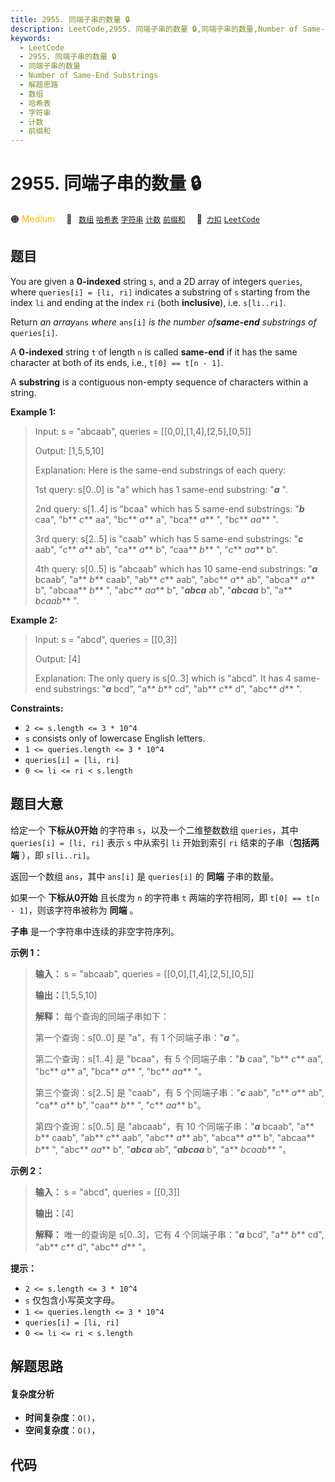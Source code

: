 ```yaml
---
title: 2955. 同端子串的数量 🔒
description: LeetCode,2955. 同端子串的数量 🔒,同端子串的数量,Number of Same-End Substrings,解题思路,数组,哈希表,字符串,计数,前缀和
keywords:
  - LeetCode
  - 2955. 同端子串的数量 🔒
  - 同端子串的数量
  - Number of Same-End Substrings
  - 解题思路
  - 数组
  - 哈希表
  - 字符串
  - 计数
  - 前缀和
---
```


# 2955. 同端子串的数量 🔒

🟠 <font color=#ffb800>Medium</font>&emsp; 🔖&ensp; [`数组`](/tag/array.md) [`哈希表`](/tag/hash-table.md) [`字符串`](/tag/string.md) [`计数`](/tag/counting.md) [`前缀和`](/tag/prefix-sum.md)&emsp; 🔗&ensp;[`力扣`](https://leetcode.cn/problems/number-of-same-end-substrings) [`LeetCode`](https://leetcode.com/problems/number-of-same-end-substrings)

## 题目

You are given a **0-indexed** string `s`, and a 2D array of integers
`queries`, where `queries[i] = [li, ri]` indicates a substring of `s` starting
from the index `li` and ending at the index `ri` (both **inclusive**), i.e.
`s[li..ri]`.

Return _an array_`ans` _where_ `ans[i]` _is the number of**same-end**
substrings of_ `queries[i]`.

A **0-indexed** string `t` of length `n` is called **same-end** if it has the
same character at both of its ends, i.e., `t[0] == t[n - 1]`.

A **substring** is a contiguous non-empty sequence of characters within a
string.



**Example 1:**

> Input: s = "abcaab", queries = [[0,0],[1,4],[2,5],[0,5]]
> 
> Output: [1,5,5,10]
> 
> Explanation: Here is the same-end substrings of each query:
> 
> 1st query: s[0..0] is "a" which has 1 same-end substring: "**_a_** ".
> 
> 2nd query: s[1..4] is "bcaa" which has 5 same-end substrings: "**_b_** caa", "b** _c_** aa", "bc** _a_** a", "bca** _a_** ", "bc** _aa_** ".
> 
> 3rd query: s[2..5] is "caab" which has 5 same-end substrings: "**_c_** aab", "c** _a_** ab", "ca** _a_** b", "caa** _b_** ", "c** _aa_** b".
> 
> 4th query: s[0..5] is "abcaab" which has 10 same-end substrings: "**_a_** bcaab", "a** _b_** caab", "ab** _c_** aab", "abc** _a_** ab", "abca** _a_** b", "abcaa** _b_** ", "abc** _aa_** b", "**_abca_** ab", "**_abcaa_** b", "a** _bcaab_** ".

**Example 2:**

> Input: s = "abcd", queries = [[0,3]]
> 
> Output: [4]
> 
> Explanation: The only query is s[0..3] which is "abcd". It has 4 same-end substrings: "**_a_** bcd", "a** _b_** cd", "ab** _c_** d", "abc** _d_** ".

**Constraints:**

  * `2 <= s.length <= 3 * 10^4`
  * `s` consists only of lowercase English letters.
  * `1 <= queries.length <= 3 * 10^4`
  * `queries[i] = [li, ri]`
  * `0 <= li <= ri < s.length`


## 题目大意

给定一个 **下标从0开始**  的字符串 `s`，以及一个二维整数数组 `queries`，其中 `queries[i] = [li, ri]` 表示
`s` 中从索引 `li` 开始到索引 `ri` 结束的子串（**包括两端** ），即 `s[li..ri]`。

返回一个数组 `ans`，其中 `ans[i]` 是 `queries[i]` 的 **同端** 子串的数量。

如果一个 **下标从0开始** 且长度为 `n` 的字符串 `t` 两端的字符相同，即 `t[0] == t[n - 1]`，则该字符串被称为 **同端**
。

**子串** 是一个字符串中连续的非空字符序列。



**示例 1：**

> 
> 
> 
> 
> 
> **输入：** s = "abcaab", queries = [[0,0],[1,4],[2,5],[0,5]]
> 
> **输出：**[1,5,5,10]
> 
> **解释：** 每个查询的同端子串如下：
> 
> 第一个查询：s[0..0] 是 "a"，有 1 个同端子串："**_a_** "。
> 
> 第二个查询：s[1..4] 是 "bcaa"，有 5 个同端子串："**_b_** caa", "b** _c_** aa", "bc** _a_** a", "bca** _a_** ", "bc** _aa_** "。
> 
> 第三个查询：s[2..5] 是 "caab"，有 5 个同端子串："**_c_** aab", "c** _a_** ab", "ca** _a_** b", "caa** _b_** ", "c** _aa_** b"。
> 
> 第四个查询：s[0..5] 是 "abcaab"，有 10 个同端子串："**_a_** bcaab", "a** _b_** caab", "ab** _c_** aab", "abc** _a_** ab", "abca** _a_** b", "abcaa** _b_** ", "abc** _aa_** b", "**_abca_** ab", "**_abcaa_** b", "a** _bcaab_** "。

**示例 2：**

> 
> 
> 
> 
> 
> **输入：** s = "abcd", queries = [[0,3]]
> 
> **输出：**[4]
> 
> **解释：** 唯一的查询是 s[0..3]，它有 4 个同端子串："**_a_** bcd", "a** _b_** cd", "ab** _c_** d", "abc** _d_** "。
> 
> 



**提示：**

  * `2 <= s.length <= 3 * 10^4`
  * `s` 仅包含小写英文字母。
  * `1 <= queries.length <= 3 * 10^4`
  * `queries[i] = [li, ri]`
  * `0 <= li <= ri < s.length`


## 解题思路

#### 复杂度分析

- **时间复杂度**：`O()`，
- **空间复杂度**：`O()`，

## 代码

```javascript

```